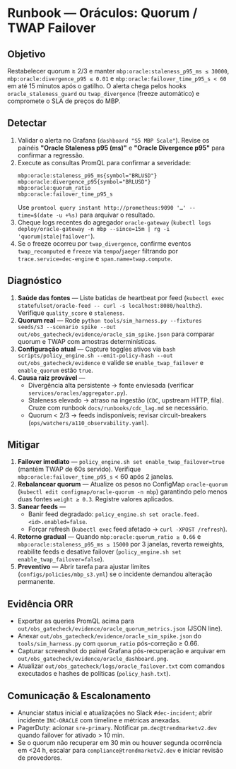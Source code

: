 # Runbook — Oráculos: Quorum / TWAP Failover

## Objetivo
Restabelecer quorum ≥ 2/3 e manter `mbp:oracle:staleness_p95_ms ≤ 30000`, `mbp:oracle:divergence_p95 ≤ 0.01` e `mbp:oracle:failover_time_p95_s < 60` em até 15 minutos após o gatilho. O alerta chega pelos hooks `oracle_staleness_guard` ou `twap_divergence` (freeze automático) e compromete o SLA de preços do MBP.

## Detectar
1. Validar o alerta no Grafana (`dashboard "S5 MBP Scale"`). Revise os painéis **"Oracle Staleness p95 (ms)"** e **"Oracle Divergence p95"** para confirmar a regressão.
2. Execute as consultas PromQL para confirmar a severidade:
   ```promql
   mbp:oracle:staleness_p95_ms{symbol="BRLUSD"}
   mbp:oracle:divergence_p95{symbol="BRLUSD"}
   mbp:oracle:quorum_ratio
   mbp:oracle:failover_time_p95_s
   ```
   Use `promtool query instant http://prometheus:9090 '…' --time=$(date -u +%s)` para arquivar o resultado.
3. Cheque logs recentes do agregador `oracle-gateway` (`kubectl logs deploy/oracle-gateway -n mbp --since=15m | rg -i 'quorum|stale|failover'`).
4. Se o freeze ocorreu por `twap_divergence`, confirme eventos `twap_recomputed` e `freeze` via `tempo`/`jaeger` filtrando por `trace.service=dec-engine` e `span.name=twap.compute`.

## Diagnóstico
1. **Saúde das fontes** — Liste batidas de heartbeat por feed (`kubectl exec statefulset/oracle-feed -- curl -s localhost:8080/healthz`). Verifique `quality_score` e `staleness`.
2. **Quorum real** — Rode `python tools/sim_harness.py --fixtures seeds/s3 --scenario spike --out out/obs_gatecheck/evidence/oracle_sim_spike.json` para comparar quorum e TWAP com amostras determinísticas.
3. **Configuração atual** — Capture toggles ativos via `bash scripts/policy_engine.sh --emit-policy-hash --out out/obs_gatecheck/evidence` e valide se `enable_twap_failover` e `enable_quorum` estão `true`.
4. **Causa raiz provável** —
   - Divergência alta persistente → fonte enviesada (verificar `services/oracles/aggregator.py`).
   - Staleness elevado → atraso na ingestão (`CDC`, upstream HTTP, fila). Cruze com runbook `docs/runbooks/cdc_lag.md` se necessário.
   - Quorum < 2/3 → feeds indisponíveis; revisar circuit-breakers (`ops/watchers/a110_observability.yaml`).

## Mitigar
1. **Failover imediato** — `policy_engine.sh set enable_twap_failover=true` (mantém TWAP de 60s servido). Verifique `mbp:oracle:failover_time_p95_s` < 60 após 2 janelas.
2. **Rebalancear quorum** — Atualize os pesos no ConfigMap `oracle-quorum` (`kubectl edit configmap/oracle-quorum -n mbp`) garantindo pelo menos duas fontes `weight ≥ 0.3`. Registre valores aplicados.
3. **Sanear feeds** —
   - Banir feed degradado: `policy_engine.sh set oracle.feed.<id>.enabled=false`.
   - Forçar refresh (`kubectl exec` feed afetado → `curl -XPOST /refresh`).
4. **Retorno gradual** — Quando `mbp:oracle:quorum_ratio ≥ 0.66` e `mbp:oracle:staleness_p95_ms ≤ 15000` por 3 janelas, reverta reweights, reabilite feeds e desative failover (`policy_engine.sh set enable_twap_failover=false`).
5. **Preventivo** — Abrir tarefa para ajustar limites (`configs/policies/mbp_s3.yml`) se o incidente demandou alteração permanente.

## Evidência ORR
- Exportar as queries PromQL acima para `out/obs_gatecheck/evidence/oracle_quorum_metrics.json` (JSON line).
- Anexar `out/obs_gatecheck/evidence/oracle_sim_spike.json` do `tools/sim_harness.py` com `quorum_ratio` pós-correção ≥ 0.66.
- Capturar screenshot do painel Grafana pós-recuperação e arquivar em `out/obs_gatecheck/evidence/oracle_dashboard.png`.
- Atualizar `out/obs_gatecheck/logs/oracle_failover.txt` com comandos executados e hashes de políticas (`policy_hash.txt`).

## Comunicação & Escalonamento
- Anunciar status inicial e atualizações no Slack `#dec-incident`; abrir incidente `INC-ORACLE` com timeline e métricas anexadas.
- PagerDuty: acionar `sre-primary`. Notificar `pm.dec@trendmarketv2.dev` quando failover for ativado > 10 min.
- Se o quorum não recuperar em 30 min ou houver segunda ocorrência em <24 h, escalar para `compliance@trendmarketv2.dev` e iniciar revisão de provedores.
